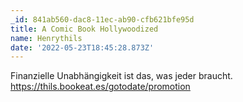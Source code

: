 ```yaml
---
_id: 841ab560-dac8-11ec-ab90-cfb621bfe95d
title: A Comic Book Hollywoodized
name: Henrythils
date: '2022-05-23T18:45:28.873Z'
---
```

Finanzielle Unabhängigkeit ist das, was jeder braucht. https://thils.bookeat.es/gotodate/promotion
